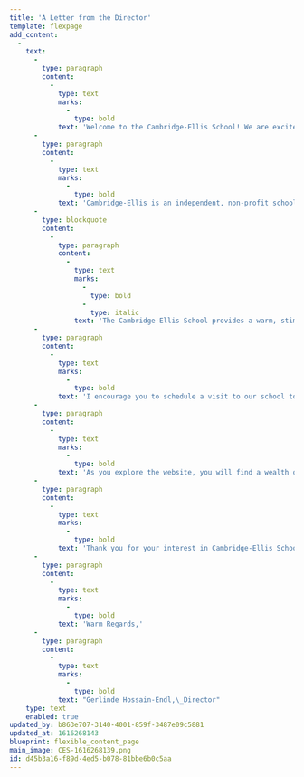 ```yaml
---
title: 'A Letter from the Director'
template: flexpage
add_content:
  -
    text:
      -
        type: paragraph
        content:
          -
            type: text
            marks:
              -
                type: bold
            text: 'Welcome to the Cambridge-Ellis School! We are excited to introduce you to our wonderful faculty and staff and unique programs, as well as provide you with information about the admissions process.'
      -
        type: paragraph
        content:
          -
            type: text
            marks:
              -
                type: bold
            text: 'Cambridge-Ellis is an independent, non-profit school that has provided an open, caring early learning environment for over three decades. Our school’s goals and values are summed up in our mission statement:'
      -
        type: blockquote
        content:
          -
            type: paragraph
            content:
              -
                type: text
                marks:
                  -
                    type: bold
                  -
                    type: italic
                text: 'The Cambridge-Ellis School provides a warm, stimulating early-school experience in a joyful, loving environment that is built upon a foundation of trusting relationships with a diverse group of children and families. We promote the optimal development of the whole child through a creative, play-based, and emergent curriculum; an emphasis on arts and outdoor play; and immersion language offerings.'
      -
        type: paragraph
        content:
          -
            type: text
            marks:
              -
                type: bold
            text: 'I encourage you to schedule a visit to our school to experience the warm atmosphere of our classroom communities and watch our children and teachers at work. You’ll see children excited about learning: They might be exploring the rainforest through an emergent curriculum that builds confidence and expertise, while gaining exposure to everything from art and science to early literacy skills along the way. They could be expressing themselves through dance and fine arts in Arts Adventure, working on a special cooking project, or absorbing a new language in our unique immersion programs. Each classroom has its own distinct character, thanks to our charming, light-filled historic building. And as all parents of young children know, physical exertion and outdoor play are key to a happy, healthy preschooler. We benefit from two beautiful outdoor spaces designed with children’s creative spirits in mind.'
      -
        type: paragraph
        content:
          -
            type: text
            marks:
              -
                type: bold
            text: 'As you explore the website, you will find a wealth of information about the school: the annual calendar, information about upcoming school and community events, faculty profiles, classroom details, admissions materials, and more!'
      -
        type: paragraph
        content:
          -
            type: text
            marks:
              -
                type: bold
            text: 'Thank you for your interest in Cambridge-Ellis School. We look forward to meeting you!'
      -
        type: paragraph
        content:
          -
            type: text
            marks:
              -
                type: bold
            text: 'Warm Regards,'
      -
        type: paragraph
        content:
          -
            type: text
            marks:
              -
                type: bold
            text: "Gerlinde Hossain-Endl,\_Director"
    type: text
    enabled: true
updated_by: b863e707-3140-4001-859f-3487e09c5881
updated_at: 1616268143
blueprint: flexible_content_page
main_image: CES-1616268139.png
id: d45b3a16-f89d-4ed5-b078-81bbe6b0c5aa
---
```

